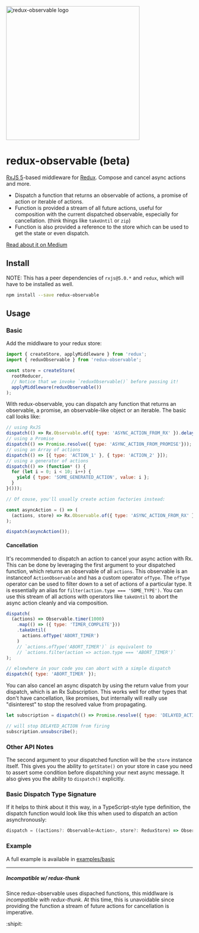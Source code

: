 <img title="redux-observable logo" src="https://cloud.githubusercontent.com/assets/762949/15234285/e84cc032-1864-11e6-9fb5-ced867249343.png" width="360">

# redux-observable (beta)

[RxJS 5](http://github.com/ReactiveX/RxJS)-based middleware for
[Redux](http://github.com/reactjs/redux). Compose and cancel async actions and more.

- Dispatch a function that returns an observable of actions, a promise of action or iterable of actions.
- Function is provided a stream of all future actions, useful for composition with the current dispatched observable, especially for cancellation.
  (think things like `takeUntil` or `zip`)
- Function is also provided a reference to the store which can be used to get the state or even dispatch.

[Read about it on Medium](https://medium.com/@benlesh/redux-observable-ec0b00d2eb52)

## Install

NOTE: This has a peer dependencies of `rxjs@5.0.*` and `redux`, which will have to be installed
as well.

```sh
npm install --save redux-observable
```

## Usage

### Basic

Add the middlware to your redux store:

```js
import { createStore, applyMiddleware } from 'redux';
import { reduxObservable } from 'redux-observable';

const store = createStore(
  rootReducer,
  // Notice that we invoke `reduxObservable()` before passing it!
  applyMiddleware(reduxObservable())
);

```

With redux-observable, you can dispatch any function that returns an observable,
a promise, an observable-like object or an iterable. The basic call looks like:

```js
// using RxJS
dispatch(() => Rx.Observable.of({ type: 'ASYNC_ACTION_FROM_RX' }).delay(1000));
// using a Promise
dispatch(() => Promise.resolve({ type: 'ASYNC_ACTION_FROM_PROMISE'}));
// using an Array of actions
dispatch(() => [{ type: 'ACTION_1' }, { type: 'ACTION_2' }]);
// using a generator of actions
dispatch(() => (function* () {
  for (let i = 0; i < 10; i++) {
    yield { type: 'SOME_GENERATED_ACTION', value: i };
  }
}()));

// Of couse, you'll usually create action factories instead:

const asyncAction = () => (
  (actions, store) => Rx.Observable.of({ type: 'ASYNC_ACTION_FROM_RX' }).delay(1000)
);

dispatch(asyncAction());

```

#### Cancellation

It's recommended to dispatch an action to cancel your async action with Rx. This can be done
by leveraging the first argument to your dispatched function, which returns an observable of all `actions`.
This observable is an instanceof `ActionObservable` and has a custom operator `ofType`. The `ofType`
operator can be used to filter down to a set of actions of a particular type. It is essentially an alias
for `filter(action.type === 'SOME_TYPE')`. You can use this stream of all actions with operators like
`takeUntil` to abort the async action cleanly and via composition.

```js
dispatch(
  (actions) => Observable.timer(1000)
    .map(() => ({ type: 'TIMER_COMPLETE'}))
    .takeUntil(
      actions.ofType('ABORT_TIMER')
    )
    // `actions.ofType('ABORT_TIMER')` is equivalent to
    // `actions.filter(action => action.type === 'ABORT_TIMER')`
);

// elsewhere in your code you can abort with a simple dispatch
dispatch({ type: 'ABORT_TIMER' });
```

You can also cancel an async dispatch by using the return value from your dispatch, which is an
Rx Subscription. This works well for other types that don't have cancellation, like promises, but
internally will really use "disinterest" to stop the resolved value from propagating.

```js
let subscription = dispatch(() => Promise.resolve({ type: 'DELAYED_ACTION' }));

// will stop DELAYED_ACTION from firing
subscription.unsubscribe();
```

### Other API Notes

The second argument to your dispatched function will be the `store` instance itself. This gives you
the ability to `getState()` on your store in case you need to assert some condition before dispatching your
next async message. It also gives you the ability to `dispatch()` explicitly.

### Basic Dispatch Type Signature

If it helps to think about it this way, in a TypeScript-style type definition, the dispatch function would
look like this when used to dispatch an action asynchronously:

```TypeScript
dispatch = ((actions?: Observable<Action>, store?: ReduxStore) => Observable<Action>) => Subscription;
```

### Example

A full example is available in [examples/basic](examples/basic)

* * *

##### Incompatible w/ redux-thunk

Since redux-observable uses dispached functions, this middlware is *incompatible with redux-thunk*. At this time, this is unavoidable since providing the function a stream of future actions for cancellation is imperative.

:shipit:
